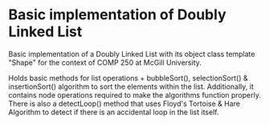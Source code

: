 # Basic implementation of Doubly Linked List

Basic implementation of a Doubly Linked List with its object class template "Shape" for the context of COMP 250 at McGill University.

Holds basic methods for list operations + bubbleSort(), selectionSort() & insertionSort() algorithm to sort the elements within the list. Additionally, it contains node operations required to make the algorithms function properly. There is also a detectLoop() method that uses Floyd's Tortoise & Hare Algorithm to detect if there is an accidental loop in the list itself.
